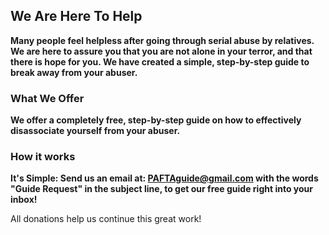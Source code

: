 ## We Are Here To Help 

**Many people feel helpless after going through serial abuse by relatives. We are here to assure you that you are not alone in your terror, and that there is hope for you. We have created a simple, step-by-step guide to break away from your abuser.**

### What We Offer

**We offer a completely free, step-by-step guide on how to effectively disassociate yourself from your abuser.**

### How it works

**It's Simple: Send us an email at: PAFTAguide@gmail.com with the words "Guide Request" in the subject line, to get our free guide right into your inbox!**

All donations help us continue this great work!
